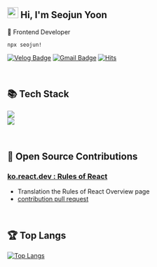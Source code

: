 <div align="left">
	
## <img src="https://media.giphy.com/media/hvRJCLFzcasrR4ia7z/giphy.gif" width="25px">  Hi, I'm Seojun Yoon	
🌳 Frontend Developer  

```
npx seojun!
```

  
[![Velog Badge](https://img.shields.io/badge/Velog-@sj_yoon-Brightgreen?style=flat-square&logo=Velog)]([https://velog.io/@osohyun0224/](https://velog.io/@sj_yun/posts))
[![Gmail Badge](https://img.shields.io/badge/Gmail-pcohad12@gmail.com-D14836?style=flat-square&logo=gmail&logoColor=white)](mailto:pcohad12@gmail.com)
[![Hits](https://hits.seeyoufarm.com/api/count/incr/badge.svg?url=https%3A%2F%2Fgithub.com%2Fjunny97%2Fhit-counter&count_bg=%2379C83D&title_bg=%23555555&icon=&icon_color=%23E7E7E7&title=hits&edge_flat=false)](https://hits.seeyoufarm.com)

<br/>
<h2>📚 Tech Stack </h2> 

 <img src="https://skillicons.dev/icons?i=js,ts,react,tailwind,styledcomponents&perline="/><br/>
<img src="https://skillicons.dev/icons?i=vite,vercel,postman,figma,discord"/>
 
 
<br/>
<h2> 🤝 Open Source Contributions </h2> 

### [ko.react.dev : Rules of React](https://ko.react.dev/reference/rules)<br/>
  - Translation the  Rules of React Overview page
  - [contribution pull request](https://github.com/reactjs/ko.react.dev/pulls?q=involves%3Ajunny97)

<br/>

<h2>🏆 Top Langs </h2> 



[![Top Langs](https://github-readme-stats.vercel.app/api/top-langs/?username=junny97&hide=scss&layout=compact)](https://github.com/anuraghazra/github-readme-stats)
